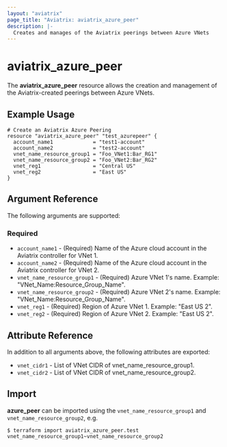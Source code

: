 ```yaml
---
layout: "aviatrix"
page_title: "Aviatrix: aviatrix_azure_peer"
description: |-
  Creates and manages of the Aviatrix peerings between Azure VNets
---
```


# aviatrix_azure_peer

The **aviatrix_azure_peer** resource allows the creation and management of the Aviatrix-created peerings between Azure VNets.

## Example Usage

```hcl
# Create an Aviatrix Azure Peering
resource "aviatrix_azure_peer" "test_azurepeer" {
  account_name1             = "test1-account"
  account_name2             = "test2-account"
  vnet_name_resource_group1 = "Foo_VNet1:Bar_RG1"
  vnet_name_resource_group2 = "Foo_VNet2:Bar_RG2"
  vnet_reg1                 = "Central US"
  vnet_reg2                 = "East US"
}
```

## Argument Reference

The following arguments are supported:

### Required
* `account_name1` - (Required) Name of the Azure cloud account in the Aviatrix controller for VNet 1.
* `account_name2` - (Required) Name of the Azure cloud account in the Aviatrix controller for VNet 2.
* `vnet_name_resource_group1` - (Required) Azure VNet 1's name. Example: "VNet_Name:Resource_Group_Name".
* `vnet_name_resource_group2` - (Required) Azure VNet 2's name. Example: "VNet_Name:Resource_Group_Name".
* `vnet_reg1` - (Required) Region of Azure VNet 1. Example: "East US 2".
* `vnet_reg2` - (Required) Region of Azure VNet 2. Example: "East US 2".

## Attribute Reference

In addition to all arguments above, the following attributes are exported:

* `vnet_cidr1` - List of VNet CIDR of vnet_name_resource_group1.
* `vnet_cidr2` - List of VNet CIDR of vnet_name_resource_group2.

## Import

**azure_peer** can be imported using the `vnet_name_resource_group1` and `vnet_name_resource_group2`, e.g.

```
$ terraform import aviatrix_azure_peer.test vnet_name_resource_group1~vnet_name_resource_group2
```

